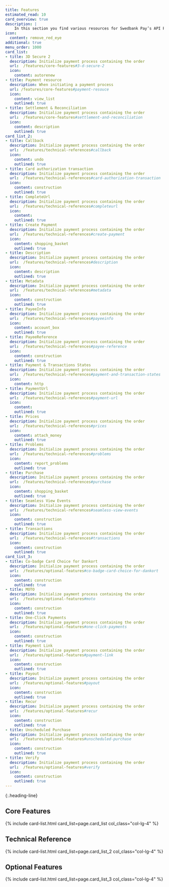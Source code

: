 ```yaml
---
title: Features
estimated_read: 10
card_overview: true
description: |
    In this section you find various resources for Swedbank Pay’s API Platform.
icon:
  content: remove_red_eye
additional: true
menu_order: 1000
card_list: 
- title: 3D Secure 2
  description: Initialize payment process containing the order
  url:  /features/core-features#3-d-secure-2
  icon:
    content: autorenew
- title: Payment resource
  description: When initiating a payment process
  url: /features/core-features#payment-resouce
  icon:
    content: view_list
    outlined: true
- title: Settlement & Reconciliation
  description: Initialize payment process containing the order
  url:  /features/core-features#settlement-and-reconciliation
  icon:
    content: description
    outlined: true
card_list_2:
- title: Callback
  description: Initialize payment process containing the order
  url:  /features/technical-references#callback
  icon:
    content: undo
    outlined: true
- title: Card authorization transaction
  description: Initialize payment process containing the order
  url:  /features/technical-references#card-authorization-transaction
  icon:
    content: construction
    outlined: true
- title: CompleteUrl
  description: Initialize payment process containing the order
  url:  /features/technical-references#completeurl
  icon:
    content: 
    outlined: true
- title: Create Payment
  description: Initialize payment process containing the order
  url:  /features/technical-references#create-payment
  icon:
    content: shopping_basket
    outlined: true
- title: Description
  description: Initialize payment process containing the order
  url:  /features/technical-references#description
  icon:
    content: description
    outlined: true
- title: Metadata
  description: Initialize payment process containing the order
  url:  /features/technical-references#metadata
  icon:
    content: construction
    outlined: true
- title: PayeeInfo
  description: Initialize payment process containing the order
  url:  /features/technical-references#payeeinfo
  icon:
    content: account_box
    outlined: true
- title: PayeeReference
  description: Initialize payment process containing the order
  url:  /features/technical-references#payee-reference
  icon:
    content: construction
    outlined: true
- title: Payment & Transactions States
  description: Initialize payment process containing the order
  url:  /features/technical-references#payment-and-transaction-states
  icon:
    content: http
- title: PaymentUrl
  description: Initialize payment process containing the order
  url:  /features/technical-references#payment-url
  icon:
    content: 
    outlined: true
- title: Prices
  description: Initialize payment process containing the order
  url:  /features/technical-references#prices
  icon: 
    content: attach_money
    outlined: true
- title: Problems
  description: Initialize payment process containing the order
  url:  /features/technical-references#problems
  icon:
    content: report_problems
    outlined: true
- title: Purchase
  description: Initialize payment process containing the order
  url:  /features/technical-references#purchase
  icon:
    content: shopping_basket
    outlined: true
- title: Seamless View Events
  description: Initialize payment process containing the order
  url:  /features/technical-references#seamless-view-events
  icon:
    content: construction
    outlined: true
- title: Transactions
  description: Initialize payment process containing the order
  url:  /features/technical-references#transactions
  icon:
    content: construction
    outlined: true
card_list_3: 
- title: Co-badge Card Choice for Dankort
  description: Initialize payment process containing the order
  url:  /features/optional-features#co-badge-card-choice-for-dankort
  icon:
    content: construction
    outlined: true
- title: MOTO
  description: Initialize payment process containing the order
  url:  /features/optional-features#moto
  icon:
    content: construction
    outlined: true
- title: One-Click Payments
  description: Initialize payment process containing the order
  url:  /features/optional-features#one-click-payments
  icon:
    content: construction
    outlined: true
- title: Payment Link
  description: Initialize payment process containing the order
  url:  /features/optional-features#payment-link
  icon:
    content: construction
    outlined: true
- title: Payout
  description: Initialize payment process containing the order
  url:  /features/optional-features#payout
  icon:
    content: construction
    outlined: true
- title: Recur
  description: Initialize payment process containing the order
  url:  /features/optional-features#recur
  icon:
    content: construction
    outlined: true
- title: Unscheduled Purchase
  description: Initialize payment process containing the order
  url:  /features/optional-features#unscheduled-purchase
  icon:
    content: construction
    outlined: true
- title: Verify
  description: Initialize payment process containing the order
  url:  /features/optional-features#verify
  icon:
    content: construction
    outlined: true
---
```


{:.heading-line}

## Core Features

{% include card-list.html card_list=page.card_list
    col_class="col-lg-4" %}

## Technical Reference

{% include card-list.html card_list=page.card_list_2
    col_class="col-lg-4" %}

## Optional Features

{% include card-list.html card_list=page.card_list_3
    col_class="col-lg-4" %}

[purchase]: #purchase
[user-agent]: https://en.wikipedia.org/wiki/User_agent
[cancel]: /payment-instruments/card/after-payment#cancellations
[capture]: /payment-instruments/card/capture
[callback]: /payment-instruments/card/other-features#callback
[card-badge]: /assets/img/card-badge.png
[dankort-eu]: https://www.dankort.dk/Pages/Dankort-eller-Visa.aspx
[eu-regulation]: https://ec.europa.eu/commission/presscorner/detail/en/MEMO_16_2162
[mcc]: https://en.wikipedia.org/wiki/Merchant_category_code
[price-resource]: /payment-instruments/card/other-features#prices
[redirect]: /payment-instruments/card/redirect
[hosted-view]: /payment-instruments/card/seamless-view
[one-click-payments]: #one-click-payments
[payee-reference]: #payee-reference
[split-settlement]: #split-settlement
[settlement-and-reconciliation]: #settlement-and-reconciliation
[swedbankpay-support]: https://www.swedbankpay.se/support
[recurrence]: #recur
[verify]: #verify
[payout]: #payout
[card-payment]: /assets/img/payments/card-payment.png
